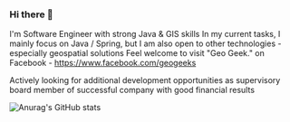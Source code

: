 ### Hi there 👋

I'm Software Engineer with strong Java & GIS skills
In my current tasks, I mainly focus on Java / Spring, but I am also open to other technologies - especially geospatial solutions
Feel welcome to visit "Geo Geek." on Facebook - https://www.facebook.com/geogeeks

Actively looking for additional development opportunities as supervisory board member of successful company with good financial results 

![Anurag's GitHub stats](https://github-readme-stats.vercel.app/api?username=lomasz&show_icons=true&theme=dark)
